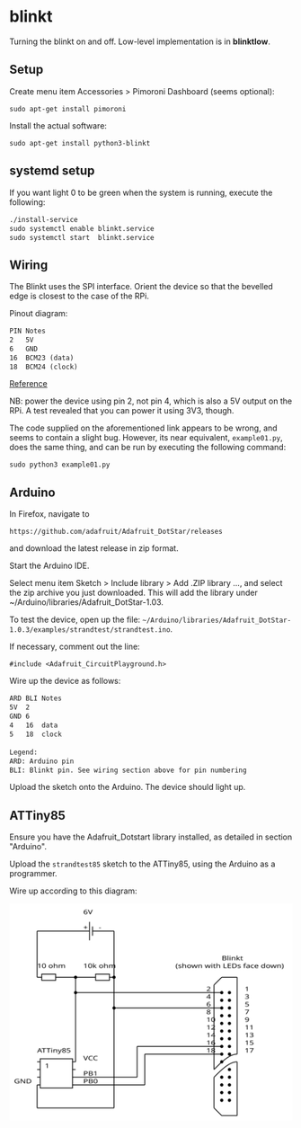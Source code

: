 # blinkt

Turning the blinkt on and off. Low-level implementation is in **blinktlow**.

## Setup

Create menu item Accessories > Pimoroni Dashboard (seems optional):
```
sudo apt-get install pimoroni
```

Install the actual software:
```
sudo apt-get install python3-blinkt
```

## systemd setup

If you want light 0 to be green when the system is running, execute the following:

```
./install-service
sudo systemctl enable blinkt.service
sudo systemctl start  blinkt.service
```

## Wiring

The Blinkt uses the SPI interface. Orient the device so that the bevelled edge is closest to the case of the RPi.

Pinout diagram:
```
PIN Notes
2   5V
6   GND
16  BCM23 (data)
18  BCM24 (clock)
```

[Reference](https://pinout.xyz/pinout/blinkt#)

NB: power the device using pin 2, not pin 4, which is also a 5V output on the RPi. A test revealed that you can power it using 3V3, though.

The code supplied on the aforementioned link appears to be wrong, and seems to contain a slight bug. However, its near equivalent, `example01.py`, does the same thing, and can be run by executing the following command:
```
sudo python3 example01.py
```

## Arduino


In Firefox, navigate to 
```
https://github.com/adafruit/Adafruit_DotStar/releases
```
and download the latest release in zip format.

Start the Arduino IDE.

Select menu item Sketch > Include library > Add .ZIP library ..., and select the zip archive you just downloaded. This will add the library under ~/Arduino/libraries/Adafruit_DotStar-1.03.

To test the device, open up the file: `~/Arduino/libraries/Adafruit_DotStar-1.0.3/examples/strandtest/strandtest.ino`. 

If necessary, comment out the line:
```
#include <Adafruit_CircuitPlayground.h>
```

Wire up the device as follows:
```
ARD BLI Notes
5V  2
GND 6
4   16  data
5   18  clock

Legend:
ARD: Arduino pin
BLI: Blinkt pin. See wiring section above for pin numbering
```

Upload the sketch onto the Arduino. The device should light up.


## ATTiny85

Ensure you have the  Adafruit_Dotstart library installed, as detailed in section "Arduino".

Upload the `strandtest85` sketch to the ATTiny85, using the Arduino as a programmer.

Wire up according to this diagram:

![blinkt85](blinkt85.svg)


